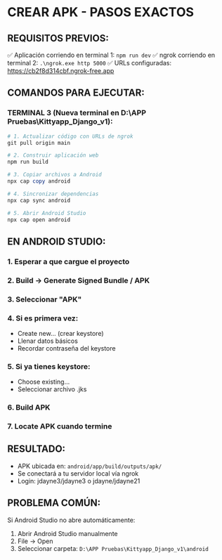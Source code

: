 # CREAR APK - PASOS EXACTOS

## REQUISITOS PREVIOS:
✅ Aplicación corriendo en terminal 1: `npm run dev`
✅ ngrok corriendo en terminal 2: `.\ngrok.exe http 5000`
✅ URLs configuradas: https://cb2f8d314cbf.ngrok-free.app

## COMANDOS PARA EJECUTAR:

### TERMINAL 3 (Nueva terminal en D:\APP Pruebas\Kittyapp_Django_v1):

```powershell
# 1. Actualizar código con URLs de ngrok
git pull origin main

# 2. Construir aplicación web
npm run build

# 3. Copiar archivos a Android
npx cap copy android

# 4. Sincronizar dependencias
npx cap sync android

# 5. Abrir Android Studio
npx cap open android
```

## EN ANDROID STUDIO:

### 1. Esperar a que cargue el proyecto
### 2. Build → Generate Signed Bundle / APK
### 3. Seleccionar "APK" 
### 4. Si es primera vez:
   - Create new... (crear keystore)
   - Llenar datos básicos
   - Recordar contraseña del keystore
### 5. Si ya tienes keystore:
   - Choose existing...
   - Seleccionar archivo .jks
### 6. Build APK
### 7. Locate APK cuando termine

## RESULTADO:
- APK ubicada en: `android/app/build/outputs/apk/`
- Se conectará a tu servidor local vía ngrok
- Login: jdayne3/jdayne3 o jdayne/jdayne21

## PROBLEMA COMÚN:
Si Android Studio no abre automáticamente:
1. Abrir Android Studio manualmente
2. File → Open
3. Seleccionar carpeta: `D:\APP Pruebas\Kittyapp_Django_v1\android`